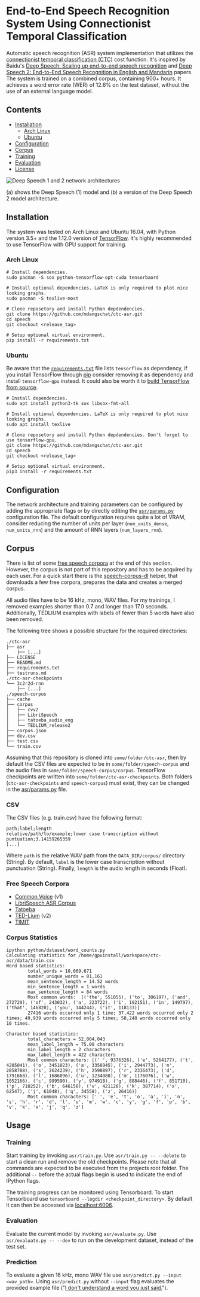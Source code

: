 # End-to-End Speech Recognition System Using Connectionist Temporal Classification
Automatic speech recognition (ASR) system implementation that utilizes the 
[connectionist temporal classification (CTC)](http://citeseerx.ist.psu.edu/viewdoc/summary?doi=10.1.1.75.6306)
cost function.
It's inspired by Baidu's
[Deep Speech: Scaling up end-to-end speech recognition](https://arxiv.org/abs/1412.5567)
and
[Deep Speech 2: End-to-End Speech Recognition in English and Mandarin](https://arxiv.org/abs/1512.02595)
papers.
The system is trained on a combined corpus, containing 900+ hours.
It achieves a word error rate (WER) of 12.6% on the test dataset, without the use of an external
language model.


## Contents
<!-- TOC_START -->
* [Installation](#installation)
  * [Arch Linux](#arch-linux)
  * [Ubuntu](#ubuntu)
* [Configuration](#configuration)
* [Corpus](#corpus)
* [Training](#training)
* [Evaluation](#evaluation)
* [License](LICENSE)
<!-- TOC_END -->

![Deep Speech 1 and 2 network architectures](images/network-architectures.png)

(a) shows the Deep Speech (1) model and (b) a version of the Deep Speech 2 model architecture. 


## Installation
The system was tested on Arch Linux and Ubuntu 16.04, with Python version 3.5+ and the 1.12.0 
version of [TensorFlow](https://www.tensorflow.org/). It's highly recommended to use TensorFlow 
with GPU support for training.


### Arch Linux
```terminal
# Install dependencies.
sudo pacman -S sox python-tensorflow-opt-cuda tensorbaord

# Install optional dependencies. LaTeX is only required to plot nice looking graphs.
sudo pacman -S texlive-most

# Clone reposetory and install Python depdendencies.
git clone https://github.com/mdangschat/ctc-asr.git
cd speech
git checkout <release_tag>

# Setup optional virtual environment.
pip install -r requirements.txt
```


### Ubuntu
Be aware that the [`requirements.txt`](requirements.txt) file lists `tensorflow` as dependency, 
if you install TensorFlow through [pip](https://pypi.org/project/pip/) consider removing it as 
dependency and install `tensorflow-gpu` instead.
It could also be worth it to [build TensorFlow from source](https://www.tensorflow.org/install/source).

```terminal
# Install dependencies.
sudo apt install python3-tk sox libsox-fmt-all

# Install optional dependencies. LaTeX is only required to plot nice looking graphs.
sudo apt install texlive

# Clone reposetory and install Python depdendencies. Don't forget to use tensorflow-gpu.
git clone https://github.com/mdangschat/ctc-asr.git
cd speech
git checkout <release_tag>

# Setup optional virtual environment.
pip3 install -r requirements.txt
```


## Configuration
The network architecture and training parameters can be configured by adding the appropriate flags
or by directly editing the [`asr/params.py`](asr/params.py) configuration file.
The default configuration requires quite a lot of VRAM, consider reducing the number of units per
layer (`num_units_dense`, `num_units_rnn`) and the amount of RNN layers (`num_layers_rnn`).


## Corpus
There is list of some [free speech corpora](#free-speech-corpora) at the end of this section.
However, the corpus is not part of this repository and has to be acquired by each user.
For a quick start there is the [speech-corpus-dl](https://github.com/mdangschat/speech-corpus-dl) 
helper, that downloads a few free corpora, prepares the data and creates a merged corpus.

All audio files have to be 16 kHz, mono, WAV files.
For my trainings, I removed examples shorter than 0.7 and longer than 17.0 seconds.
Additionally, TEDLIUM examples with labels of fewer than 5 words have also been removed.

The following tree shows a possible structure for the required directories:
```terminal
./ctc-asr
├── asr
    ├── [...]
├── LICENSE
├── README.md
├── requirements.txt
├── testruns.md
./ctc-asr-checkpoints
└── 3c2r2d-rnn
    ├── [...]
./speech-corpus
├── cache
├── corpus
│   ├── cvv2
│   ├── LibriSpeech
│   ├── tatoeba_audio_eng
│   └── TEDLIUM_release2
├── corpus.json
├── dev.csv
├── test.csv
└── train.csv
```
Assuming that this repository is cloned into `some/folder/ctc-asr`, then by default
the CSV files are expected to be in `some/folder/speech-corpus` and the audio files in
`some/folder/speech-corpus/corpus`.
TensorFlow checkpoints are written into `some/folder/ctc-asr-checkpoints`.
Both folders (`ctc-asr-checkpoints` and `speech-corpus`) must exist, they can be changed
in the [asr/params.py](asr/params.py) file.


### CSV
The CSV files (e.g. train.csv) have the following format:
```csv
path;label;length
relative/path/to/example;lower case transcription without puntuation;3.14159265359
[...]
```
Where `path` is the relative WAV path from the `DATA_DIR/corpus/` directory (String).
By default, `label` is the lower case transcription without punctuation (String).
Finally, `length` is the audio length in seconds (Float).


### Free Speech Corpora
* [Common Voice](https://voice.mozilla.org/en/new) (v1)
* [LibriSpeech ASR Corpus](http://www.openslr.org/12/)
* [Tatoeba](https://tatoeba.org/eng/)
* [TED-Lium](http://www.openslr.org/19/) (v2)
* [TIMIT](https://catalog.ldc.upenn.edu/LDC93S1)


### Corpus Statistics
```terminal
ipython python/dataset/word_counts.py 
Calculating statistics for /home/gpuinstall/workspace/ctc-asr/data/train.csv
Word based statistics:
        total_words = 10,069,671
        number_unique_words = 81,161
        mean_sentence_length = 14.52 words
        min_sentence_length = 1 words
        max_sentence_length = 84 words
        Most common words:  [('the', 551055), ('to', 306197), ('and', 272729), ('of', 243032), ('a', 223722), ('i', 192151), ('in', 149797), ('that', 146820), ('you', 144244), ('it', 118133)]
        27416 words occurred only 1 time; 37,422 words occurred only 2 times; 49,939 words occurred only 5 times; 58,248 words occurred only 10 times.

Character based statistics:
        total_characters = 52,004,043
        mean_label_length = 75.00 characters
        min_label_length = 2 characters
        max_label_length = 422 characters
        Most common characters: [(' ', 9376326), ('e', 5264177), ('t', 4205041), ('o', 3451023), ('a', 3358945), ('i', 2944773), ('n', 2858788), ('s', 2624239), ('h', 2598897), ('r', 2316473), ('d', 1791668), ('l', 1686896), ('u', 1234080), ('m', 1176076), ('w', 1052166), ('c', 999590), ('y', 974918), ('g', 888446), ('f', 851710), ('p', 710252), ('b', 646150), ('v', 421126), ('k', 387714), ('x', 62547), ('j', 61048), ('q', 34558), ('z', 26416)]
        Most common characters: [' ', 'e', 't', 'o', 'a', 'i', 'n', 's', 'h', 'r', 'd', 'l', 'u', 'm', 'w', 'c', 'y', 'g', 'f', 'p', 'b', 'v', 'k', 'x', 'j', 'q', 'z']
```


## Usage
### Training
Start training by invoking `asr/train.py`.
Use `asr/train.py -- --delete` to start a clean run and remove the old checkpoints.
Please note that all commands are expected to be executed from the projects root folder.
The additional `--` before the actual flags begin is used to indicate the end of IPython flags.

The training progress can be monitored using Tensorboard.
To start Tensorboard use `tensorboard --logdir <checkpoint_directory>`.
By default it can then be accessed via [localhost:6006](http://localhost:6006).


### Evaluation
Evaluate the current model by invoking `asr/evaluate.py`.
Use `asr/evaluate.py -- --dev` to run on the development dataset, instead of the test set.


### Prediction
To evaluate a given 16 kHz, mono WAV file use `asr/predict.py --input <wav_path>`.
Using `asr/predict.py` without `--input` flag evaluates the provided example file
("[I don't understand a word you just said.](data/examples/idontunderstandawordyoujustsaid.wav)").


<!--
# vim: ts=2:sw=2:et:
-->
